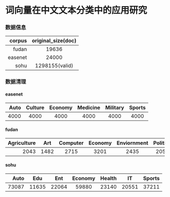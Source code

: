 # 词向量在中文文本分类中的应用研究
### 数据信息
| corpus      | original_size(doc)      |
| ----------: |:-------------: |
| fudan       | 19636          |
| easenet     | 24000          |
| sohu        | 1298155(valid) |

### 数据清理
#### easenet
| Auto      | Culture   | Economy  | Medicine  | Military    | Sports    |
| --------: |:--------: |:-------: |:--------: |:----------: |:--------: |
| 4000      | 4000      | 4000     | 4000      | 4000        | 4000      |



#### fudan

| Agriculture | Art   | Computer  | Economy  | Enviornment    | Politics    |Space    |Sports    |
| --------: |:--------: |:-------: |:--------: |:----------: |:--------: |:--------: |:--------: |
| 2043      | 1482      | 2715     | 3201      | 2435        | 2050      |1282      |2507      |

#### sohu
| Auto | Edu   | Ent  | Economy  | Health    | IT   |Sports    |
| --------: |:--------: |:-------: |:--------: |:----------: |:--------: |:--------: |
| 73087      | 11635      | 22064     | 59880      | 23140        | 20551      | 37211|
